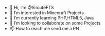 - 👋 Hi, I’m @SircuteFTS
- 👀 I’m interested in Minecraft Projects
- 🌱 I’m currently learning PHP,HTML5, Java
- 💞️ I’m looking to collaborate on some Projects
- 📫 How to reach me send me a PN


